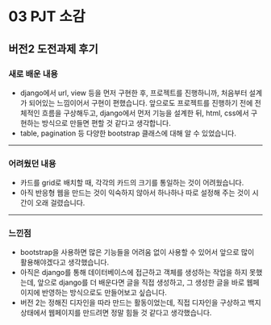 # 03 PJT 소감

## 버전2 도전과제 후기

### 새로 배운 내용
- django에서 url, view 등을 먼저 구현한 후, 프로젝트를 진행하니까, 처음부터 설계가 되어있는 느낌이어서 구현이 편했습니다. 앞으로도 프로젝트를 진행하기 전에 전체적인 흐름을 구상해두고, django에서 먼저 기능을 설계한 뒤, html, css에서 구현하는 방식으로 만들면 편할 것 같다고 생각합니다.
- table, pagination 등 다양한 bootstrap 클래스에 대해 알 수 있었습니다.
---
### 어려웠던 내용
- 카드를 grid로 배치할 때, 각각의 카드의 크기를 통일하는 것이 어려웠습니다.
- 아직 반응형 웹을 만드는 것이 익숙하지 않아서 하나하나 따로 설정해 주는 것이 시간이 오래 걸렸습니다.
---

### 느낀점
- bootstrap을 사용하면 많은 기능들을 어려움 없이 사용할 수 있어서 앞으로 많이 활용해야겠다고 생각했습니다.
- 아직은 django를 통해 데이터베이스에 접근하고 객체를 생성하는 작업을 하지 못했는데, 앞으로 django를 더 배운다면 글을 직접 생성하고, 그 생성한 글을 바로 웹페이지에 반영하는 방식으로도 만들어보고 싶습니다.
- 버전 2는 정해진 디자인을 따라 만드는 활동이었는데, 직접 디자인을 구상하고 백지상태에서 웹페이지를 만드려면 정말 힘들 것 같다고 생각했습니다.